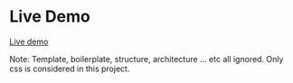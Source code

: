 # Live Demo

[Live demo](https://getir-web-clone.netlify.app/)

Note: Template, boilerplate, structure, architecture ... etc all ignored. Only css is considered in this project.
